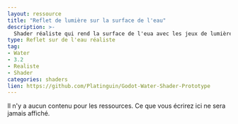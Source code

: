 ```yaml
---
layout: ressource
title: "Reflet de lumière sur la surface de l'eau"
description: >-
  Shader réaliste qui rend la surface de l'eua avec les jeux de lumière.
type: Reflet sur de l'eau réaliste
tag:
- Water
- 3.2
- Realiste
- Shader
categories: shaders
lien: https://github.com/Platinguin/Godot-Water-Shader-Prototype
---
```


Il n'y a aucun contenu pour les ressources.
Ce que vous écrirez ici ne sera jamais affiché.
